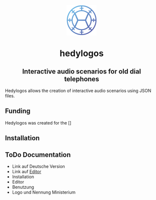 <div align="center" style="border-bottom: none">
  <div>
    <img src="misc/logo.png" width="100"/>
    <br>
    <h1>hedylogos</h1>
  </div>
  <h2>Interactive audio scenarios for old dial telephones</h2>
</div>


Hedylogos allows the creation of interactive audio scenarios using JSON files.


## Funding

Hedylogos was created for the []


## Installation


## ToDo Documentation

- Link auf Deutsche Version
- Link auf [Editor](https://72nd.github.io/hedylogos/editor/)
- Installation
- Editor
- Benutzung
- Logo und Nennung Ministerium